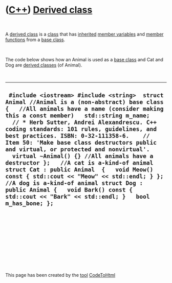 



 

 

 

 

 

([C++](Cpp.md)) [Derived class](CppDerivedClass.md)
=====================================================

 

A [derived class](CppDerivedClass.md) is a [class](CppClass.md) that
has [inherited](CppInheritance.md) [member
variables](CppMemberVariable.md) and [member
functions](CppMemberFunction.md) from a [base class](CppBaseClass.md).

 

The code below shows how an Animal is used as a [base
class](CppBaseClass.md) and Cat and Dog are [derived
classes](CppDerivedClass.md) (of Animal).

 

  ---------------------------------------------------------------------------------------------------------------------------------------------------------------------------------------------------------------------------------------------------------------------------------------------------------------------------------------------------------------------------------------------------------------------------------------------------------------------------------------------------------------------------------------------------------------------------------------------------------------------------------------------------------------------------------------------------------------------------------------------------------
  ` #include <iostream> #include <string>  struct Animal //Animal is a (non-abstract) base class {   //All animals have a name (consider making this a const member)   std::string m_name;     // * Herb Sutter, Andrei Alexandrescu. C++ coding standards: 101 rules, guidelines, and best practices. ISBN: 0-32-111358-6.    //   Item 50: 'Make base class destructors public and virtual, or protected and nonvirtual'.   virtual ~Animal() {} //All animals have a destructor };   //A cat is a-kind-of animal struct Cat : public Animal  {   void Meow() const { std::cout << "Meow" << std::endl; } };  //A dog is a-kind-of animal struct Dog : public Animal {   void Bark() const { std::cout << "Bark" << std::endl; }   bool m_has_bone; };`
  ---------------------------------------------------------------------------------------------------------------------------------------------------------------------------------------------------------------------------------------------------------------------------------------------------------------------------------------------------------------------------------------------------------------------------------------------------------------------------------------------------------------------------------------------------------------------------------------------------------------------------------------------------------------------------------------------------------------------------------------------------------

 

 

 

 

 





 




This page has been created by the [tool](Tools.md)
[CodeToHtml](ToolCodeToHtml.md)
